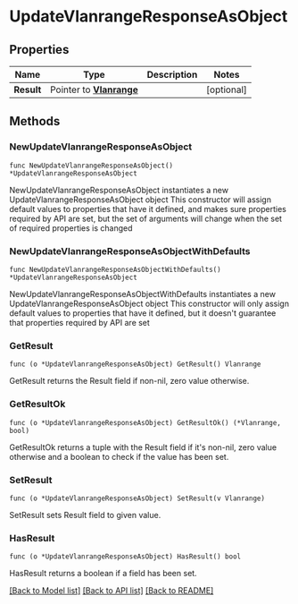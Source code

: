 # UpdateVlanrangeResponseAsObject

## Properties

Name | Type | Description | Notes
------------ | ------------- | ------------- | -------------
**Result** | Pointer to [**Vlanrange**](Vlanrange.md) |  | [optional] 

## Methods

### NewUpdateVlanrangeResponseAsObject

`func NewUpdateVlanrangeResponseAsObject() *UpdateVlanrangeResponseAsObject`

NewUpdateVlanrangeResponseAsObject instantiates a new UpdateVlanrangeResponseAsObject object
This constructor will assign default values to properties that have it defined,
and makes sure properties required by API are set, but the set of arguments
will change when the set of required properties is changed

### NewUpdateVlanrangeResponseAsObjectWithDefaults

`func NewUpdateVlanrangeResponseAsObjectWithDefaults() *UpdateVlanrangeResponseAsObject`

NewUpdateVlanrangeResponseAsObjectWithDefaults instantiates a new UpdateVlanrangeResponseAsObject object
This constructor will only assign default values to properties that have it defined,
but it doesn't guarantee that properties required by API are set

### GetResult

`func (o *UpdateVlanrangeResponseAsObject) GetResult() Vlanrange`

GetResult returns the Result field if non-nil, zero value otherwise.

### GetResultOk

`func (o *UpdateVlanrangeResponseAsObject) GetResultOk() (*Vlanrange, bool)`

GetResultOk returns a tuple with the Result field if it's non-nil, zero value otherwise
and a boolean to check if the value has been set.

### SetResult

`func (o *UpdateVlanrangeResponseAsObject) SetResult(v Vlanrange)`

SetResult sets Result field to given value.

### HasResult

`func (o *UpdateVlanrangeResponseAsObject) HasResult() bool`

HasResult returns a boolean if a field has been set.


[[Back to Model list]](../README.md#documentation-for-models) [[Back to API list]](../README.md#documentation-for-api-endpoints) [[Back to README]](../README.md)


